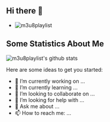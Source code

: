 ## Hi there 👋
+ ![m3u8playlist](https://komarev.com/ghpvc/?username=m3u8playlist)
## Some Statistics About Me
![m3u8playlist's github stats](https://github-readme-stats.vercel.app/api?username=m3u8playlist&theme=vue-light)


Here are some ideas to get you started:

- 🔭 I’m currently working on ...
- 🌱 I’m currently learning ...
- 👯 I’m looking to collaborate on ...
- 🤔 I’m looking for help with ...
- 💬 Ask me about ...
- 📫 How to reach me: ...

